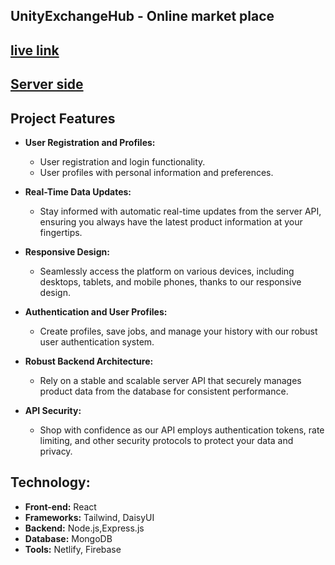 ## UnityExchangeHub - Online market place

## [ live link](https://resplendent-cascaron-645470.netlify.app)

## [Server side ](https://github.com/seyam14/UnityExchangeHub-Server_Side)

##  Project Features

- **User Registration and Profiles:**
  - User registration and login functionality.
  - User profiles with personal information and preferences.

- **Real-Time Data Updates:**
  - Stay informed with automatic real-time updates from the server API, ensuring you always have the latest product information at your fingertips.

- **Responsive Design:**
  - Seamlessly access the platform on various devices, including desktops, tablets, and mobile phones, thanks to our responsive design.

- **Authentication and User Profiles:**
  - Create profiles, save jobs, and manage your  history with our robust user authentication system.

- **Robust Backend Architecture:**
  - Rely on a stable and scalable server API that securely manages product data from the database for consistent performance.

- **API Security:**
  - Shop with confidence as our API employs authentication tokens, rate limiting, and other security protocols to protect your data and privacy.

 ## Technology:
   - **Front-end:** React
   - **Frameworks:** Tailwind, DaisyUI
   - **Backend:**  Node.js,Express.js
   - **Database:**  MongoDB
   - **Tools:** Netlify, Firebase 

